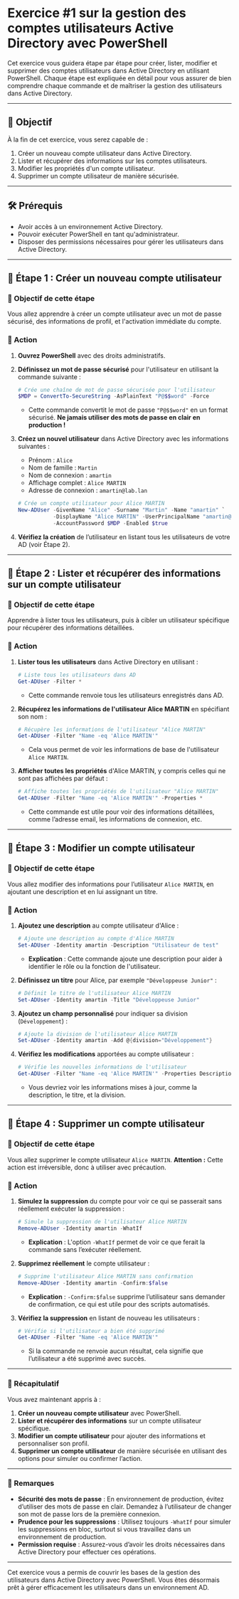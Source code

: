 # Exercice #1 sur la gestion des comptes utilisateurs Active Directory avec PowerShell

Cet exercice vous guidera étape par étape pour créer, lister, modifier et supprimer des comptes utilisateurs dans Active Directory en utilisant PowerShell. Chaque étape est expliquée en détail pour vous assurer de bien comprendre chaque commande et de maîtriser la gestion des utilisateurs dans Active Directory.

---

## 🎯 Objectif

À la fin de cet exercice, vous serez capable de :
1. Créer un nouveau compte utilisateur dans Active Directory.
2. Lister et récupérer des informations sur les comptes utilisateurs.
3. Modifier les propriétés d'un compte utilisateur.
4. Supprimer un compte utilisateur de manière sécurisée.

---

## 🛠️ Prérequis

- Avoir accès à un environnement Active Directory.
- Pouvoir exécuter PowerShell en tant qu'administrateur.
- Disposer des permissions nécessaires pour gérer les utilisateurs dans Active Directory.

---

## 📝 Étape 1 : Créer un nouveau compte utilisateur

### 🎯 Objectif de cette étape

Vous allez apprendre à créer un compte utilisateur avec un mot de passe sécurisé, des informations de profil, et l'activation immédiate du compte.

### 🔄 Action

1. **Ouvrez PowerShell** avec des droits administratifs.
2. **Définissez un mot de passe sécurisé** pour l'utilisateur en utilisant la commande suivante :

   ```powershell
   # Crée une chaîne de mot de passe sécurisée pour l'utilisateur
   $MDP = ConvertTo-SecureString -AsPlainText "P@$$word" -Force
   ```

   - Cette commande convertit le mot de passe `"P@$$word"` en un format sécurisé. **Ne jamais utiliser des mots de passe en clair en production !**

3. **Créez un nouvel utilisateur** dans Active Directory avec les informations suivantes :
   - Prénom : `Alice`
   - Nom de famille : `Martin`
   - Nom de connexion : `amartin`
   - Affichage complet : `Alice MARTIN`
   - Adresse de connexion : `amartin@lab.lan`

   ```powershell
   # Crée un compte utilisateur pour Alice MARTIN
   New-ADUser -GivenName "Alice" -Surname "Martin" -Name "amartin" `
              -DisplayName "Alice MARTIN" -UserPrincipalName "amartin@lab.lan" `
              -AccountPassword $MDP -Enabled $true
   ```

4. **Vérifiez la création** de l’utilisateur en listant tous les utilisateurs de votre AD (voir Étape 2).

---

## 📝 Étape 2 : Lister et récupérer des informations sur un compte utilisateur

### 🎯 Objectif de cette étape

Apprendre à lister tous les utilisateurs, puis à cibler un utilisateur spécifique pour récupérer des informations détaillées.

### 🔄 Action

1. **Lister tous les utilisateurs** dans Active Directory en utilisant :

   ```powershell
   # Liste tous les utilisateurs dans AD
   Get-ADUser -Filter *
   ```

   - Cette commande renvoie tous les utilisateurs enregistrés dans AD.

2. **Récupérez les informations de l'utilisateur Alice MARTIN** en spécifiant son nom :

   ```powershell
   # Récupère les informations de l'utilisateur "Alice MARTIN"
   Get-ADUser -Filter "Name -eq 'Alice MARTIN'"
   ```

   - Cela vous permet de voir les informations de base de l'utilisateur `Alice MARTIN`.

3. **Afficher toutes les propriétés** d'Alice MARTIN, y compris celles qui ne sont pas affichées par défaut :

   ```powershell
   # Affiche toutes les propriétés de l'utilisateur "Alice MARTIN"
   Get-ADUser -Filter "Name -eq 'Alice MARTIN'" -Properties *
   ```

   - Cette commande est utile pour voir des informations détaillées, comme l’adresse email, les informations de connexion, etc.

---

## 📝 Étape 3 : Modifier un compte utilisateur

### 🎯 Objectif de cette étape

Vous allez modifier des informations pour l’utilisateur `Alice MARTIN`, en ajoutant une description et en lui assignant un titre.

### 🔄 Action

1. **Ajoutez une description** au compte utilisateur d'Alice :

   ```powershell
   # Ajoute une description au compte d'Alice MARTIN
   Set-ADUser -Identity amartin -Description "Utilisateur de test"
   ```

   - **Explication** : Cette commande ajoute une description pour aider à identifier le rôle ou la fonction de l'utilisateur.

2. **Définissez un titre** pour Alice, par exemple `"Développeuse Junior"` :

   ```powershell
   # Définit le titre de l'utilisateur Alice MARTIN
   Set-ADUser -Identity amartin -Title "Développeuse Junior"
   ```

3. **Ajoutez un champ personnalisé** pour indiquer sa division (`Développement`) :

   ```powershell
   # Ajoute la division de l'utilisateur Alice MARTIN
   Set-ADUser -Identity amartin -Add @{division="Développement"}
   ```

4. **Vérifiez les modifications** apportées au compte utilisateur :

   ```powershell
   # Vérifie les nouvelles informations de l'utilisateur
   Get-ADUser -Filter "Name -eq 'Alice MARTIN'" -Properties Description, Title, division
   ```

   - Vous devriez voir les informations mises à jour, comme la description, le titre, et la division.

---

## 📝 Étape 4 : Supprimer un compte utilisateur

### 🎯 Objectif de cette étape

Vous allez supprimer le compte utilisateur `Alice MARTIN`. **Attention :** Cette action est irréversible, donc à utiliser avec précaution.

### 🔄 Action

1. **Simulez la suppression** du compte pour voir ce qui se passerait sans réellement exécuter la suppression :

   ```powershell
   # Simule la suppression de l'utilisateur Alice MARTIN
   Remove-ADUser -Identity amartin -WhatIf
   ```

   - **Explication** : L'option `-WhatIf` permet de voir ce que ferait la commande sans l’exécuter réellement.

2. **Supprimez réellement** le compte utilisateur :

   ```powershell
   # Supprime l'utilisateur Alice MARTIN sans confirmation
   Remove-ADUser -Identity amartin -Confirm:$false
   ```

   - **Explication** : `-Confirm:$false` supprime l’utilisateur sans demander de confirmation, ce qui est utile pour des scripts automatisés.

3. **Vérifiez la suppression** en listant de nouveau les utilisateurs :

   ```powershell
   # Vérifie si l'utilisateur a bien été supprimé
   Get-ADUser -Filter "Name -eq 'Alice MARTIN'"
   ```

   - Si la commande ne renvoie aucun résultat, cela signifie que l’utilisateur a été supprimé avec succès.

---

### 📘 Récapitulatif

Vous avez maintenant appris à :
1. **Créer un nouveau compte utilisateur** avec PowerShell.
2. **Lister et récupérer des informations** sur un compte utilisateur spécifique.
3. **Modifier un compte utilisateur** pour ajouter des informations et personnaliser son profil.
4. **Supprimer un compte utilisateur** de manière sécurisée en utilisant des options pour simuler ou confirmer l’action.

---

### 📝 Remarques

- **Sécurité des mots de passe** : En environnement de production, évitez d’utiliser des mots de passe en clair. Demandez à l’utilisateur de changer son mot de passe lors de la première connexion.
- **Prudence pour les suppressions** : Utilisez toujours `-WhatIf` pour simuler les suppressions en bloc, surtout si vous travaillez dans un environnement de production.
- **Permission requise** : Assurez-vous d’avoir les droits nécessaires dans Active Directory pour effectuer ces opérations.

---

Cet exercice vous a permis de couvrir les bases de la gestion des utilisateurs dans Active Directory avec PowerShell. Vous êtes désormais prêt à gérer efficacement les utilisateurs dans un environnement AD.
